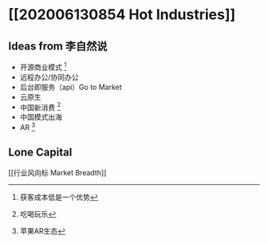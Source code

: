 # [[202006130854 Hot Industries]]

## Ideas from 李自然说
- 开源商业模式 [^1]
- 远程办公/协同办公
- 后台即服务（api）Go to Market
- 云原生
- 中国新消费 [^2]
- 中国模式出海
- AR [^3]



## Lone Capital
[[行业风向标 Market Breadth]]


[^1]: 获客成本低是一个优势
[^2]: 吃喝玩乐
[^3]: 苹果AR生态